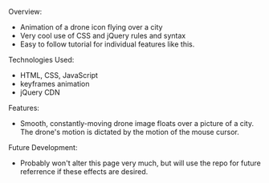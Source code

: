 Overview:

- Animation of a drone icon flying over a city
- Very cool use of CSS and jQuery rules and syntax
- Easy to follow tutorial for individual features like this.

Technologies Used:

- HTML, CSS, JavaScript
- keyframes animation
- jQuery CDN

Features:

- Smooth, constantly-moving drone image floats over a picture of a city.  The drone's motion is dictated by the motion of the mouse cursor.

Future Development:

- Probably won't alter this page very much, but will use the repo for future referrence if these effects are desired.
